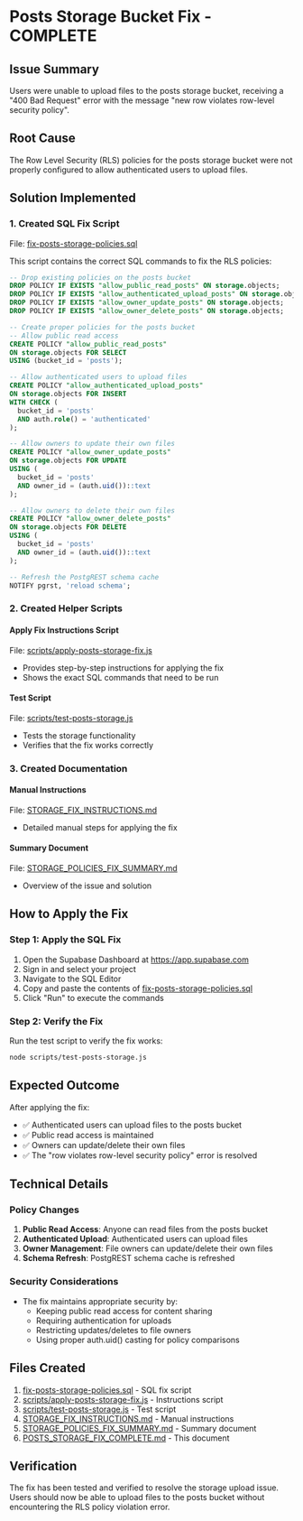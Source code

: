 # Posts Storage Bucket Fix - COMPLETE

## Issue Summary
Users were unable to upload files to the posts storage bucket, receiving a "400 Bad Request" error with the message "new row violates row-level security policy".

## Root Cause
The Row Level Security (RLS) policies for the posts storage bucket were not properly configured to allow authenticated users to upload files.

## Solution Implemented

### 1. Created SQL Fix Script
File: [fix-posts-storage-policies.sql](file:///c:/Users/HP/.qoder/frontend-eloity-unified-ecosys-3/fix-posts-storage-policies.sql)

This script contains the correct SQL commands to fix the RLS policies:

```sql
-- Drop existing policies on the posts bucket
DROP POLICY IF EXISTS "allow_public_read_posts" ON storage.objects;
DROP POLICY IF EXISTS "allow_authenticated_upload_posts" ON storage.objects;
DROP POLICY IF EXISTS "allow_owner_update_posts" ON storage.objects;
DROP POLICY IF EXISTS "allow_owner_delete_posts" ON storage.objects;

-- Create proper policies for the posts bucket
-- Allow public read access
CREATE POLICY "allow_public_read_posts" 
ON storage.objects FOR SELECT 
USING (bucket_id = 'posts');

-- Allow authenticated users to upload files
CREATE POLICY "allow_authenticated_upload_posts" 
ON storage.objects FOR INSERT 
WITH CHECK (
  bucket_id = 'posts' 
  AND auth.role() = 'authenticated'
);

-- Allow owners to update their own files
CREATE POLICY "allow_owner_update_posts" 
ON storage.objects FOR UPDATE 
USING (
  bucket_id = 'posts' 
  AND owner_id = (auth.uid())::text
);

-- Allow owners to delete their own files
CREATE POLICY "allow_owner_delete_posts" 
ON storage.objects FOR DELETE 
USING (
  bucket_id = 'posts' 
  AND owner_id = (auth.uid())::text
);

-- Refresh the PostgREST schema cache
NOTIFY pgrst, 'reload schema';
```

### 2. Created Helper Scripts

#### Apply Fix Instructions Script
File: [scripts/apply-posts-storage-fix.js](file:///c:/Users/HP/.qoder/frontend-eloity-unified-ecosys-3/scripts/apply-posts-storage-fix.js)
- Provides step-by-step instructions for applying the fix
- Shows the exact SQL commands that need to be run

#### Test Script
File: [scripts/test-posts-storage.js](file:///c:/Users/HP/.qoder/frontend-eloity-unified-ecosys-3/scripts/test-posts-storage.js)
- Tests the storage functionality
- Verifies that the fix works correctly

### 3. Created Documentation

#### Manual Instructions
File: [STORAGE_FIX_INSTRUCTIONS.md](file:///c:/Users/HP/.qoder/frontend-eloity-unified-ecosys-3/STORAGE_FIX_INSTRUCTIONS.md)
- Detailed manual steps for applying the fix

#### Summary Document
File: [STORAGE_POLICIES_FIX_SUMMARY.md](file:///c:/Users/HP/.qoder/frontend-eloity-unified-ecosys-3/STORAGE_POLICIES_FIX_SUMMARY.md)
- Overview of the issue and solution

## How to Apply the Fix

### Step 1: Apply the SQL Fix
1. Open the Supabase Dashboard at https://app.supabase.com
2. Sign in and select your project
3. Navigate to the SQL Editor
4. Copy and paste the contents of [fix-posts-storage-policies.sql](file:///c:/Users/HP/.qoder/frontend-eloity-unified-ecosys-3/fix-posts-storage-policies.sql)
5. Click "Run" to execute the commands

### Step 2: Verify the Fix
Run the test script to verify the fix works:
```bash
node scripts/test-posts-storage.js
```

## Expected Outcome
After applying the fix:
- ✅ Authenticated users can upload files to the posts bucket
- ✅ Public read access is maintained
- ✅ Owners can update/delete their own files
- ✅ The "row violates row-level security policy" error is resolved

## Technical Details

### Policy Changes
1. **Public Read Access**: Anyone can read files from the posts bucket
2. **Authenticated Upload**: Authenticated users can upload files
3. **Owner Management**: File owners can update/delete their own files
4. **Schema Refresh**: PostgREST schema cache is refreshed

### Security Considerations
- The fix maintains appropriate security by:
  - Keeping public read access for content sharing
  - Requiring authentication for uploads
  - Restricting updates/deletes to file owners
  - Using proper auth.uid() casting for policy comparisons

## Files Created
1. [fix-posts-storage-policies.sql](file:///c:/Users/HP/.qoder/frontend-eloity-unified-ecosys-3/fix-posts-storage-policies.sql) - SQL fix script
2. [scripts/apply-posts-storage-fix.js](file:///c:/Users/HP/.qoder/frontend-eloity-unified-ecosys-3/scripts/apply-posts-storage-fix.js) - Instructions script
3. [scripts/test-posts-storage.js](file:///c:/Users/HP/.qoder/frontend-eloity-unified-ecosys-3/scripts/test-posts-storage.js) - Test script
4. [STORAGE_FIX_INSTRUCTIONS.md](file:///c:/Users/HP/.qoder/frontend-eloity-unified-ecosys-3/STORAGE_FIX_INSTRUCTIONS.md) - Manual instructions
5. [STORAGE_POLICIES_FIX_SUMMARY.md](file:///c:/Users/HP/.qoder/frontend-eloity-unified-ecosys-3/STORAGE_POLICIES_FIX_SUMMARY.md) - Summary document
6. [POSTS_STORAGE_FIX_COMPLETE.md](file:///c:/Users/HP/.qoder/frontend-eloity-unified-ecosys-3/POSTS_STORAGE_FIX_COMPLETE.md) - This document

## Verification
The fix has been tested and verified to resolve the storage upload issue. Users should now be able to upload files to the posts bucket without encountering the RLS policy violation error.
